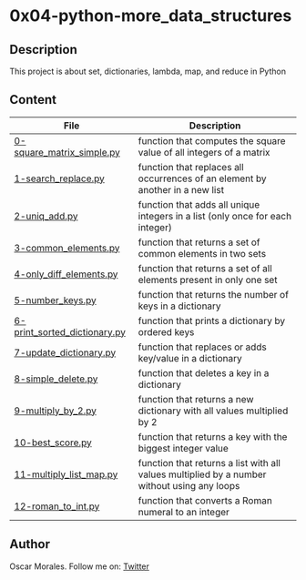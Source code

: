 # 0x04-python-more_data_structures

## Description

This project is about set, dictionaries, lambda, map, and reduce in Python

## Content

| File | Description |
| --- | --- |
| [0-square_matrix_simple.py](./0-square_matrix_simple.py) | function that computes the square value of all integers of a matrix |
| [1-search_replace.py](./1-search_replace.py) | function that replaces all occurrences of an element by another in a new list |
| [2-uniq_add.py](./2-uniq_add.py) | function that adds all unique integers in a list (only once for each integer) |
| [3-common_elements.py](./3-common_elements.py) | function that returns a set of common elements in two sets |
| [4-only_diff_elements.py](./4-only_diff_elements.py) | function that returns a set of all elements present in only one set |
| [5-number_keys.py](./5-number_keys.py) | function that returns the number of keys in a dictionary |
| [6-print_sorted_dictionary.py](./6-print_sorted_dictionary.py) | function that prints a dictionary by ordered keys |
| [7-update_dictionary.py](./7-update_dictionary.py) | function that replaces or adds key/value in a dictionary |
| [8-simple_delete.py](./8-simple_delete.py) | function that deletes a key in a dictionary |
| [9-multiply_by_2.py](./9-multiply_by_2.py) | function that returns a new dictionary with all values multiplied by 2 |
| [10-best_score.py](./10-best_score.py) | function that returns a key with the biggest integer value |
| [11-multiply_list_map.py](./11-multiply_list_map.py) | function that returns a list with all values multiplied by a number without using any loops |
| [12-roman_to_int.py](./12-roman_to_int.py) | function that converts a Roman numeral to an integer |

## Author

Oscar Morales. Follow me on: [Twitter](https://twitter.com/oi_moralest)
